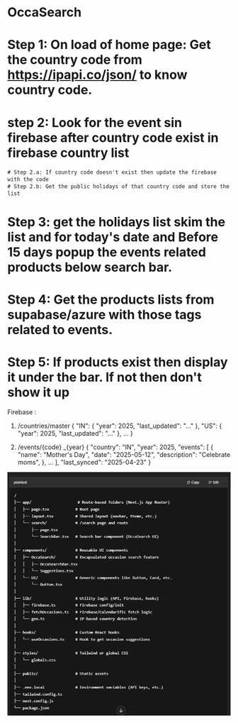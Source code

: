 # OccaSearch

# Step 1: On load of home page: Get the country code from https://ipapi.co/json/ to know country code.
# step 2: Look for the event sin firebase after country code exist in firebase country list
    # Step 2.a: If country code doesn't exist then update the firebase with the code
    # Step 2.b: Get the public holidays of that country code and store the list 
# Step 3: get the holidays list skim the list and for today's date and Before 15 days popup the events related products below search bar.
# Step 4: Get the products lists from supabase/azure with those tags  related to events.
# Step 5: If products exist then display it under the bar. If not then don't show it  up

Firebase : 

1. /countries/master
{
  "IN": { "year": 2025, "last_updated": "..." },
  "US": { "year": 2025, "last_updated": "..." },
  ...
}


2. /events/{code} _{year}
{
  "country": "IN",
  "year": 2025,
  "events": [
    {
      "name": "Mother's Day",
      "date": "2025-05-12",
      "description": "Celebrate moms",
    },
    ...
  ],
  "last_synced": "2025-04-23"
}

![alt text](image.png)